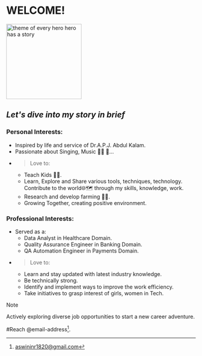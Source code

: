 # **WELCOME!**
<picture>
  <source media="(prefers-color-scheme: dark)" srcset="https://i.pinimg.com/originals/52/64/e0/5264e0aa5dcd1b9bcc2755bcfcc54432.jpg">
  <source media="(prefers-color-scheme: light)" srcset="https://banner2.cleanpng.com/20181203/twi/kisspng-clip-art-la-crescent-public-library-superhero-trai-childrens-programs-ampquot-the-killingworth-lib-5c05c1d51e9257.2751252315438811731252.jpg">
    <img src="https://i.pinimg.com/originals/52/64/e0/5264e0aa5dcd1b9bcc2755bcfcc54432.jpg" alt="theme of every hero hero has a story" height="200">
</picture>

## _Let's dive into my story in brief_

### Personal Interests:
- Inspired by life and service of Dr.A.P.J. Abdul Kalam.
- Passionate about Singing, Music 👩‍🎤 🎵...
- > Love to:
    -  Teach Kids 👩‍🏫.
    -  Learn, Explore and Share various tools, techniques, technology. Contribute to the world🌐🗺️ through my skills, knowledge, work.
    -  Research and develop farming 👩‍🌾.
    -  Growing Together, creating positive environment.

### Professional Interests:
- Served as a:
  - Data Analyst in Healthcare Domain.
  - Quality Assurance Engineer in Banking Domain.
  - QA Automation Engineer in Payments Domain.
- > Love to:
    - Learn and stay updated with latest industry knowledge.
    - Be technically strong.
    - Identify and implement ways to improve the work efficiency.
    - Take initiatives to grasp interest of girls, women in Tech.
> [!NOTE]
> Actively exploring diverse job opportunities to start a new career adventure. 

#Reach @email-address[^1].
[^1]:aswininr1820@gmail.com

[^1]: 📧 aswininr1820@gmail.com
